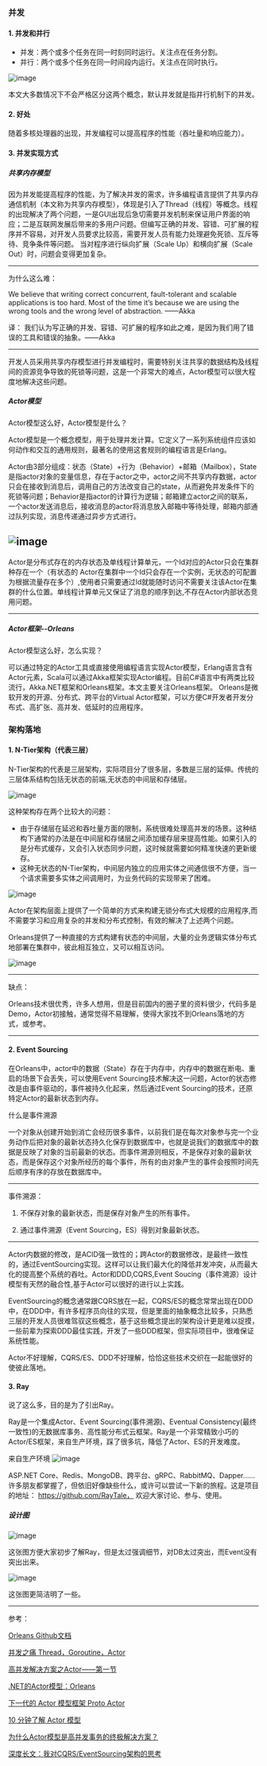 ### 并发
#### 1. 并发和并行
- 并发：两个或多个任务在同一时刻同时运行。关注点在任务分割。
- 并行：两个或多个任务在同一时间段内运行。关注点在同时执行。

![image](https://note.youdao.com/yws/api/personal/file/5BF3FD003BF24A0AA2A785D76340E819?method=download&shareKey=77a437e99f226dbeb597d69430323f9a)

本文大多数情况下不会严格区分这两个概念，默认并发就是指并行机制下的并发。
#### 2. 好处
随着多核处理器的出现，并发编程可以提高程序的性能（吞吐量和响应能力）。
#### 3. 并发实现方式

##### 共享内存模型

因为并发能提高程序的性能，为了解决并发的需求，许多编程语言提供了共享内存通信机制（本文称为共享内存模型），体现是引入了Thread（线程）等概念。线程的出现解决了两个问题，一是GUI出现后急切需要并发机制来保证用户界面的响应；二是互联网发展后带来的多用户问题。但编写正确的并发、容错、可扩展的程序并不容易，对开发人员要求比较高，需要开发人员有能力处理避免死锁、互斥等待、竞争条件等问题。 当对程序进行纵向扩展（Scale Up）和横向扩展（Scale Out）时，问题会变得更加复杂。

---
为什么这么难：

We believe that writing correct concurrent, fault-tolerant and scalable applications is too hard. Most of the time it’s because we are using the wrong tools and the wrong level of abstraction. ——Akka

译：
我们认为写正确的并发、容错、可扩展的程序如此之难，是因为我们用了错误的工具和错误的抽象。——Akka

---
开发人员采用共享内存模型进行并发编程时，需要特别关注共享的数据结构及线程间的资源竞争导致的死锁等问题，这是一个非常大的难点，Actor模型可以很大程度地解决这些问题。

##### Actor模型
Actor模型这么好，Actor模型是什么？

Actor模型是一个概念模型，用于处理并发计算。它定义了一系列系统组件应该如何动作和交互的通用规则，最著名的使用这套规则的编程语言是Erlang。

Actor由3部分组成：状态（State）+行为（Behavior）+邮箱（Mailbox），State是指actor对象的变量信息，存在于actor之中，actor之间不共享内存数据，actor只会在接收到消息后，调用自己的方法改变自己的state，从而避免并发条件下的死锁等问题；Behavior是指actor的计算行为逻辑；邮箱建立actor之间的联系，一个actor发送消息后，接收消息的actor将消息放入邮箱中等待处理，邮箱内部通过队列实现，消息传递通过异步方式进行。

![image](https://note.youdao.com/yws/api/personal/file/0B6CA741F9BC479B8F355E086BDE3026?method=download&shareKey=64ea0b49098f1d0a1bb4e5119d27a8a3)
---
Actor是分布式存在的内存状态及单线程计算单元，一个Id对应的Actor只会在集群种存在一个（有状态的 Actor在集群中一个Id只会存在一个实例，无状态的可配置为根据流量存在多个）,使用者只需要通过Id就能随时访问不需要关注该Actor在集群的什么位置。单线程计算单元又保证了消息的顺序到达,不存在Actor内部状态竞用问题。

---

##### Actor框架--Orleans
Actor模型这么好，怎么实现？

可以通过特定的Actor工具或直接使用编程语言实现Actor模型，Erlang语言含有Actor元素，Scala可以通过Akka框架实现Actor编程。目前C#语言中有两类比较流行，Akka.NET框架和Orleans框架。本文主要关注Orleans框架。
Orleans是微软开发的开源、分布式、跨平台的Virtual Actor框架，可以方便C#开发者开发分布式、高扩张、高并发、低延时的应用程序。

### 架构落地
#### 1. N-Tier架构（代表三层）
N-Tier架构的代表是三层架构，实际项目分了很多层，多数是三层的延伸。传统的三层体系结构包括无状态的前端,无状态的中间层和存储层。

![image](https://note.youdao.com/yws/api/personal/file/E3A544A5B100463291A16F0C88C26367?method=download&shareKey=f811c67fe1287c8f045dd70ef4f6d052 "N-层")

这种架构存在两个比较大的问题：
- 由于存储层在延迟和吞吐量方面的限制，系统很难处理高并发的场景。这种结构下通常的办法是在中间层和存储层之间添加缓存层来提高性能。如果引入的是分布式缓存，又会引入状态同步问题，这时候就需要如何精准快速的更新缓存。
- 这种无状态的N-Tier架构，中间层内独立的应用实体之间通信很不方便，当一个请求需要多实体之间调用时，为业务代码的实现带来了困难。

![image](https://note.youdao.com/yws/api/personal/file/D971A37B9B9C42398B57EA1AB679CACE?method=download&shareKey=fce7bbe31cb362b3066756575b45f144)

Actor在架构层面上提供了一个简单的方式来构建无锁分布式大规模的应用程序,而不需要学习和应用复杂的并发和分布式控制，有效的解决了上述两个问题。

Orleans提供了一种直接的方式构建有状态的中间层，大量的业务逻辑实体分布式地部署在集群中，彼此相互独立，又可以相互访问。

![image](https://note.youdao.com/yws/api/personal/file/6A5D548619554AD6833221A4C6458730?method=download&shareKey=f4cee9fc545ac80eeb3c5ea415b9bf93)

---

缺点：

Orleans技术很优秀，许多人想用，但是目前国内的圈子里的资料很少，代码多是Demo，Actor初接触，通常觉得不易理解，使得大家找不到Orleans落地的方式，或参考。

---
#### 2. Event Sourcing
在Orleans中，actor中的数据（State）存在于内存中，内存中的数据在断电、重启的场景下会丢失，可以使用Event Sourcing技术解决这一问题，Actor的状态修改是由事件驱动的，事件被持久化起来，然后通过Event Sourcing的技术，还原特定Actor的最新状态到内存。

什么是事件溯源

一个对象从创建开始到消亡会经历很多事件，以前我们是在每次对象参与完一个业务动作后把对象的最新状态持久化保存到数据库中，也就是说我们的数据库中的数据是反映了对象的当前最新的状态。而事件溯源则相反，不是保存对象的最新状态，而是保存这个对象所经历的每个事件，所有的由对象产生的事件会按照时间先后顺序有序的存放在数据库中。

---
事件溯源：
1. 不保存对象的最新状态，而是保存对象产生的所有事件。

2. 通过事件溯源（Event Sourcing，ES）得到对象最新状态。
---
Actor内数据的修改，是ACID强一致性的；跨Actor的数据修改，是最终一致性的，通过EventSourcing实现。这样可以让我们最大化的降低并发冲突，从而最大化的提高整个系统的吞吐。Actor和DDD,CQRS,Event Soucing（事件溯源）设计模型有天然的融合性,基于Actor可以很好的进行以上实践。

EventSourcing的概念通常跟CQRS放在一起，CQRS/ES的概念常常出现在DDD中，在DDD中，有许多程序员向往的实现，但是里面的抽象概念比较多，只熟悉三层的开发人员很难驾驭这些概念，基于这些概念提出的架构设计更是难以捉摸，一些前辈为探索DDD最佳实践，开发了一些DDD框架，但实际项目中，很难保证系统性能。

Actor不好理解，CQRS/ES、DDD不好理解，恰恰这些技术交织在一起能很好的使彼此落地。

#### 3. Ray

说了这么多，目的是为了引出Ray。

Ray是一个集成Actor、Event Sourcing(事件溯源)、Eventual Consistency(最终一致性)的无数据库事务、高性能分布式云框架。Ray是一个非常精致小巧的Actor/ES框架，来自生产环境，踩了很多坑，降低了Actor、ES的开发难度。

来自生产环境
![image](https://note.youdao.com/yws/api/personal/file/2DDB6366ED9242399465CD1DC8A28773?method=download&shareKey=194892a955b269cbf20dd0db36b48b51)


ASP.NET Core、Redis、MongoDB、跨平台、gRPC、RabbitMQ、Dapper……许多朋友都掌握了，但依旧好像缺些什么，或许可以尝试一下新的旅程。这是项目的地址： https://github.com/RayTale， 欢迎大家讨论、参与、使用。


##### 设计图

![image](https://note.youdao.com/yws/api/personal/file/15C18C8C702241B7A3F5D04DCD394230?method=download&shareKey=34749e1d1dce165ac002e32801267e9c)

这张图方便大家初步了解Ray，但是太过强调细节，对DB太过突出，而Event没有突出出来。

![image](https://note.youdao.com/yws/api/personal/file/9363843695DC4622A452C99C662F30C9?method=download&shareKey=13a6efacbfc4529b88d0c7db80e8bbf1)

这张图更简洁明了一些。

---
参考：

[Orleans Github文档](http://dotnet.github.io/orleans/)

[并发之痛 Thread，Goroutine，Actor ](https://studygolang.com/articles/6250)

[高并发解决方案之Actor——第一节](http://www.cnblogs.com/gengzhe/p/6561655.html)

[.NET的Actor模型：Orleans](https://mp.weixin.qq.com/s?__biz=MzAwNTMxMzg1MA==&mid=202959366&idx=1&sn=86f671530b3e12077f2e660748d6ecde&scene=21#wechat_redirect)

[下一代的 Actor 模型框架 Proto Actor](https://mp.weixin.qq.com/s/Jn8E5QaZe-9DvcVuF-Nysg)

[10 分钟了解 Actor 模型](https://www.jianshu.com/p/449850aa8e82)

[为什么Actor模型是高并发事务的终极解决方案？](http://www.jdon.com/45728)

[深度长文：我对CQRS/EventSourcing架构的思考](https://mp.weixin.qq.com/s?__biz=MzIwMzg1ODcwMw==&mid=2247486429&amp;idx=1&amp;sn=a8b783c1564da1a81bd38a842c614843&source=41#wechat_redirect)
